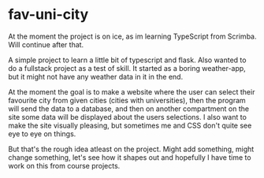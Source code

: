 # fav-uni-city

At the moment the project is on ice, as im learning TypeScript from Scrimba. Will continue after that.

A simple project to learn a little bit of typescript and flask. Also wanted to do a fullstack project as a test of skill.
It started as a boring weather-app, but it might not have any weather data in it in the end. 

At the moment the goal is to make a website where the user can select their favourite city from given cities (cities with universities),
then the program will send the data to a database, and then on another compartment on the site some data will be displayed
about the users selections. I also want to make the site visually pleasing, but sometimes me and CSS don't quite see eye to eye on things.

But that's the rough idea atleast on the project. Might add something, might change something, let's see how it shapes out and hopefully I
have time to work on this from course projects.

